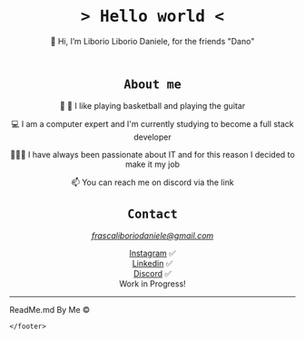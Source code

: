 <html lang="it">
  <head>
    <meta charset="utf-8" />
    <link
      rel="stylesheet"
      href="https://cdnjs.cloudflare.com/ajax/libs/font-awesome/5.15.4/css/all.min.css"
      integrity="sha512-1ycn6IcaQQ40/MKBW2W4Rhis/DbILU74C1vSrLJxCq57o941Ym01SwNsOMqvEBFlcgUa6xLiPY/NS5R+E6ztJQ=="
      crossorigin="anonymous"
      referrerpolicy="no-referrer"
    />
    <meta name="viewport" content="width=device-width, initial-scale=1" />
  </head>
  <body>
    <header>
      <h1 align="center"> <tt>> Hello world <</tt> </h1>
      <p align="center">👋 Hi, I’m Liborio Liborio Daniele, for the friends "Dano"</p>
    </header>
    <main>
        <h2 align="center"><tt> About me </tt></h2>
      <div align="center">
            <p>🏀 🎸 I like playing basketball and playing the guitar</p>
            <p>💻 I am a computer expert and I'm currently studying to become a full stack developer</p>
            <p>🧑🏻‍💻 I have always been passionate about IT and for this reason I decided to make it my job</p>
            <p>📫 You can reach me on discord via the link</p>
      </div>  
        <h2 align="center"><tt> Contact </tt></h2>
      <address align="center">
        <a
          href="mailto:frascaliboriodaniele@gmail.com"
          >frascaliboriodaniele@gmail.com</a
        >
      </address>
        <p align="center">
        <a href="https://www.instagram.com/dano_fra/">Instagram</a>
        <span> ✅ </span> <br>
        <a href="https://www.linkedin.com/in/dano-fra">Linkedin</a>
        <span> ✅ </span> <br>
        <a href="https://discord.com/channels/@me/1179704138423087177">Discord</a>
        <span> ✅ <br> Work in Progress!</span>
        </p>
    </main>
    <footer>
        <hr/>
      <p>ReadMe.md By Me &copy</p>
      
    </footer>
  </body>
</html>
